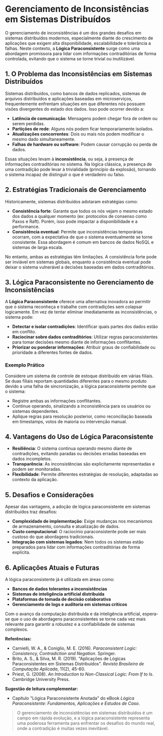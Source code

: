 # Gerenciamento de Inconsistências em Sistemas Distribuídos

O gerenciamento de inconsistências é um dos grandes desafios em sistemas distribuídos modernos, especialmente diante do crescimento de aplicações que exigem alta disponibilidade, escalabilidade e tolerância a falhas. Neste contexto, a **Lógica Paraconsistente** surge como uma abordagem promissora para lidar com informações contraditórias de forma controlada, evitando que o sistema se torne trivial ou inutilizável.

## 1. O Problema das Inconsistências em Sistemas Distribuídos

Sistemas distribuídos, como bancos de dados replicados, sistemas de arquivos distribuídos e aplicações baseadas em microserviços, frequentemente enfrentam situações em que diferentes nós possuem visões divergentes do estado dos dados. Isso pode ocorrer devido a:

- **Latência de comunicação**: Mensagens podem chegar fora de ordem ou serem perdidas.
- **Partições de rede**: Alguns nós podem ficar temporariamente isolados.
- **Atualizações concorrentes**: Dois ou mais nós podem modificar o mesmo dado simultaneamente.
- **Falhas de hardware ou software**: Podem causar corrupção ou perda de dados.

Essas situações levam à **inconsistência**, ou seja, à presença de informações contraditórias no sistema. Na lógica clássica, a presença de uma contradição pode levar à trivialidade (princípio da explosão), tornando o sistema incapaz de distinguir o que é verdadeiro ou falso.

## 2. Estratégias Tradicionais de Gerenciamento

Historicamente, sistemas distribuídos adotaram estratégias como:

- **Consistência forte**: Garante que todos os nós vejam o mesmo estado dos dados a qualquer momento (ex: protocolos de consenso como Paxos e Raft). Porém, isso pode impactar a disponibilidade e a performance.
- **Consistência eventual**: Permite que inconsistências temporárias ocorram, com a expectativa de que o sistema eventualmente se torne consistente. Essa abordagem é comum em bancos de dados NoSQL e sistemas de larga escala.

No entanto, ambas as estratégias têm limitações. A consistência forte pode ser inviável em sistemas globais, enquanto a consistência eventual pode deixar o sistema vulnerável a decisões baseadas em dados contraditórios.

## 3. Lógica Paraconsistente no Gerenciamento de Inconsistências

A **Lógica Paraconsistente** oferece uma alternativa inovadora ao permitir que o sistema reconheça e trabalhe com contradições sem colapsar logicamente. Em vez de tentar eliminar imediatamente as inconsistências, o sistema pode:

- **Detectar e isolar contradições**: Identificar quais partes dos dados estão em conflito.
- **Raciocinar sobre dados contraditórios**: Utilizar regras paraconsistentes para tomar decisões mesmo diante de informações conflitantes.
- **Priorizar ou ponderar informações**: Atribuir graus de confiabilidade ou prioridade a diferentes fontes de dados.

### Exemplo Prático

Considere um sistema de controle de estoque distribuído em várias filiais. Se duas filiais reportam quantidades diferentes para o mesmo produto devido a uma falha de sincronização, a lógica paraconsistente permite que o sistema:

- Registre ambas as informações conflitantes.
- Continue operando, sinalizando a inconsistência para os usuários ou sistemas dependentes.
- Aplique regras para resolução posterior, como reconciliação baseada em timestamps, votos de maioria ou intervenção manual.

## 4. Vantagens do Uso de Lógica Paraconsistente

- **Resiliência**: O sistema continua operando mesmo diante de contradições, evitando paradas ou decisões erradas baseadas em dados incompletos.
- **Transparência**: As inconsistências são explicitamente representadas e podem ser monitoradas.
- **Flexibilidade**: Permite diferentes estratégias de resolução, adaptadas ao contexto da aplicação.

## 5. Desafios e Considerações

Apesar das vantagens, a adoção de lógica paraconsistente em sistemas distribuídos traz desafios:

- **Complexidade de implementação**: Exige mudanças nos mecanismos de armazenamento, consulta e atualização de dados.
- **Custo computacional**: O raciocínio paraconsistente pode ser mais custoso do que abordagens tradicionais.
- **Integração com sistemas legados**: Nem todos os sistemas estão preparados para lidar com informações contraditórias de forma explícita.

## 6. Aplicações Atuais e Futuras

A lógica paraconsistente já é utilizada em áreas como:

- **Bancos de dados tolerantes a inconsistências**
- **Sistemas de inteligência artificial distribuída**
- **Plataformas de tomada de decisão colaborativa**
- **Gerenciamento de logs e auditoria em sistemas críticos**

Com o avanço da computação distribuída e da inteligência artificial, espera-se que o uso de abordagens paraconsistentes se torne cada vez mais relevante para garantir a robustez e a confiabilidade de sistemas complexos.



**Referências:**

- Carnielli, W. A., & Coniglio, M. E. (2016). *Paraconsistent Logic: Consistency, Contradiction and Negation*. Springer.
- Brito, A. S., & Silva, M. R. (2019). "Aplicações de Lógicas Paraconsistentes em Sistemas Distribuídos". *Revista Brasileira de Computação Aplicada*, 11(2), 45-60.
- Priest, G. (2008). *An Introduction to Non-Classical Logic: From If to Is*. Cambridge University Press.



**Sugestão de leitura complementar:**  
- Capítulo "Lógica Paraconsistente Anotada" do eBook *Lógica Paraconsistente: Fundamentos, Aplicações e Estudos de Caso*.



> O gerenciamento de inconsistências em sistemas distribuídos é um campo em rápida evolução, e a lógica paraconsistente representa uma poderosa ferramenta para enfrentar os desafios do mundo real, onde a contradição é muitas vezes inevitável.